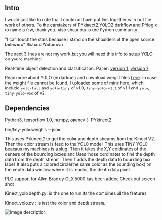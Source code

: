 ## Intro

I would just like to note that I could not have put this together with out the work of others.
 To the caretakers of PYkinect2,YOLO2 darkflow and PYlogix to name a few, thank you. Also shout out to the Python community.
 
 "I can touch the stars because I stand on the shoulders of the open source believers"
 Richard Watterson

 The next 3 lines are not my work,but you will need this info to setup YOLO on youre machine:

Real-time object detection and classification. Paper: [version 1](https://arxiv.org/pdf/1506.02640.pdf), [version 2](https://arxiv.org/pdf/1612.08242.pdf).

Read more about YOLO (in darknet) and download weight files [here](http://pjreddie.com/darknet/yolo/). In case the weight file cannot be found, I uploaded some of mine [here](https://drive.google.com/drive/folders/0B1tW_VtY7onidEwyQ2FtQVplWEU), which include `yolo-full` and `yolo-tiny` of v1.0, `tiny-yolo-v1.1` of v1.1 and `yolo`, `tiny-yolo-voc` of v2.




## Dependencies

Python3, tensorflow 1.0, numpy, opencv 3. PYkinect2

 bin/tiny-yolo.weights --json
 
 This uses Pykinect2 to get the color and depth streams from the Kinect V2.
 Then the color stream is feed to the YOLO model.
 This uses TINY-YOLO beacaus my machines is a slug:
 Then it takes the X,Y cordinates of the centers of  the bounding boxes and
 Uses those cordinates to find the depth data from the depth stream.
 Then it adds the depth data to bounding box label.
 It also puts a colored circle(the same color as the bounding box)
 on the depth data window where it is reading the depth data pixel.
 
 PLC support for Allen Bradley CLX 5000 has been added
 Check out screen shot
 
 Kinect_yolo depth.py: is the one to run.Its the combines all the features
 
 Kinect_yolo.py : is just the color and depth stream.
 
![Image description](https://github.com/valdivj/KinectV2_YOLO/blob/master/kinect%20yolo.jpg)

```


